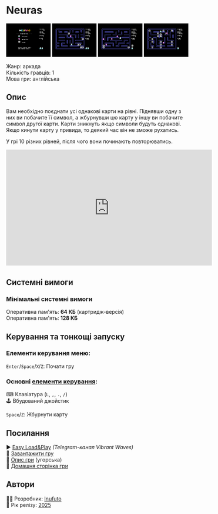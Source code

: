 # Neuras

<img src="screenshots/scrn_neuras_01.png" width="24%"> 
<img src="screenshots/scrn_neuras_02.png" width="24%"> 
<img src="screenshots/scrn_neuras_03.png" width="24%"> 
<img src="screenshots/scrn_neuras_04.png" width="24%">

Жанр: аркада  
Кількість гравців: 1  
Мова гри: англійська  


## Опис

Вам необхідно поєднати усі однакові карти на рівні. Піднявши одну з них ви побачите її символ, а жбурнувши цю карту у іншу ви побачите символ другої карти. Карти зникнуть якщо символи будуть однакові. Якщо кинути карту у привида, то деякий час він не зможе рухатись.

У грі 10 різних рівней, після чого вони починають повторюватись.

<iframe width="560" height="315" src="https://www.youtube.com/embed/aE_WatcdY-Y" title="YouTube video player" frameborder="0" allowfullscreen></iframe>

## Системні вимоги
### Мінімальні системні вимоги
Оперативна пам'ять: **64 КБ** (картридж-версія)  
Оперативна пам'ять: **128 КБ**  

## Керування та тонкощі запуску
### Елементи керування меню:

`Enter`/`Space`/`X`/`Z`: Почати гру  

### Основні [елементи керування](../controllers.md):
⌨ Клавіатура (`L`, `,`, `.`, `/`)  
🕹 Вбудований джойстик  

`Space`/`Z`: Жбурнути карту

## Посилання

▶ [Easy Load&Play](https://t.me/EP128k_Load_n_Play/833) *(Telegram-канал Vibrant Waves)*  
💾 [Завантажити гру](http://www.ep128.hu/Ep_Games/Prg/Neuras.rar)  
📃 [Опис гри](http://www.ep128.hu/Games/Neuras.htm) (угорська)  
🏡 [Домашня сторінка гри](http://inufuto.web.fc2.com/8bit/neuras/#ep64)

## Автори
👨‍💻 Розробник: [Inufuto](../../community/inufuto.md)  
📅 Рік релізу: [2025](../release_years/2025.md)  
